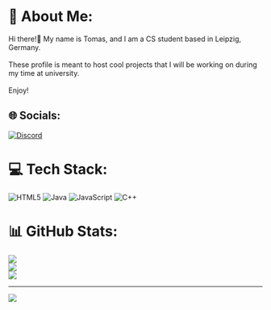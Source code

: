 # 💫 About Me:
Hi there!👋 My name is Tomas, and I am a CS student based in Leipzig, Germany.<br><br>These profile is meant to host cool projects that I will be working on during my time at university.<br><br>Enjoy!


## 🌐 Socials:
[![Discord](https://img.shields.io/badge/Discord-%237289DA.svg?logo=discord&logoColor=white)](https://discord.gg/tomilonca_) 

# 💻 Tech Stack:
![HTML5](https://img.shields.io/badge/html5-%23E34F26.svg?style=for-the-badge&logo=html5&logoColor=white) ![Java](https://img.shields.io/badge/java-%23ED8B00.svg?style=for-the-badge&logo=openjdk&logoColor=white) ![JavaScript](https://img.shields.io/badge/javascript-%23323330.svg?style=for-the-badge&logo=javascript&logoColor=%23F7DF1E) ![C++](https://img.shields.io/badge/c++-%2300599C.svg?style=for-the-badge&logo=c%2B%2B&logoColor=white)
# 📊 GitHub Stats:
![](https://github-readme-stats.vercel.app/api?username=tomlonca&theme=github_dark&hide_border=true&include_all_commits=true&count_private=false)<br/>
![](https://github-readme-streak-stats.herokuapp.com/?user=tomlonca&theme=github_dark&hide_border=true)<br/>
![](https://github-readme-stats.vercel.app/api/top-langs/?username=tomlonca&theme=github_dark&hide_border=true&include_all_commits=true&count_private=false&layout=compact)

---
[![](https://visitcount.itsvg.in/api?id=tomlonca&icon=0&color=1)](https://visitcount.itsvg.in)

<!-- Proudly created with GPRM ( https://gprm.itsvg.in ) -->
